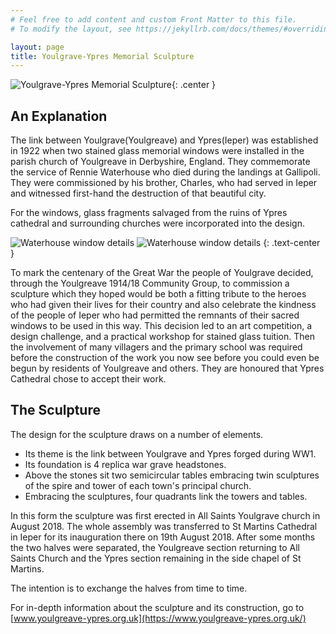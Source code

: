 ```yaml
---
# Feel free to add content and custom Front Matter to this file.
# To modify the layout, see https://jekyllrb.com/docs/themes/#overriding-theme-defaults

layout: page
title: Youlgrave-Ypres Memorial Sculpture
---
```


![Youlgrave-Ypres Memorial Sculpture](/assets/Youlgrave%20church%2001.png){: .center }

## An Explanation

The link between Youlgrave(Youlgreave) and Ypres(Ieper) was established in 1922 when two stained glass memorial windows were installed in the parish church of Youlgreave in Derbyshire, England.
They commemorate the service of Rennie Waterhouse who died during the landings at Gallipoli.
They were commissioned by his brother, Charles, who had served in Ieper and witnessed first-hand the destruction of that beautiful city.

For the windows, glass fragments salvaged from the ruins of Ypres cathedral and surrounding churches were incorporated into the design.

![Waterhouse window details](/assets/waterhouse-window-1.jpg) ![Waterhouse window details](/assets/waterhouse-window-2.jpg)
{: .text-center }

To mark the centenary of the Great War the people of Youlgrave decided, through the Youlgreave 1914/18 Community Group, to commission a sculpture which they hoped would be both a fitting tribute to the heroes who had given their lives for their country and also celebrate the kindness of the people of Ieper who had permitted the remnants of their sacred windows to be used in this way.
This decision led to an art competition, a design challenge, and a practical workshop for stained glass tuition.
Then the involvement of many villagers and the primary school was required before the construction of the work you now see before you could even be begun by residents of Youlgreave and others.
They are honoured that Ypres Cathedral chose to accept their work.

## The Sculpture

The design for the sculpture draws on a number of elements.

- Its theme is the link between Youlgrave and Ypres forged during WW1.
- Its foundation is 4 replica war grave headstones.
- Above the stones sit two semicircular tables embracing twin sculptures of the spire and tower of each town's principal church.
- Embracing the sculptures, four quadrants link the towers and tables.

In this form the sculpture was first erected in All Saints Youlgrave church in August 2018.
The whole assembly was transferred to St Martins Cathedral in Ieper for its inauguration there on 19th August 2018.
After some months the two halves were separated, the Youlgreave section returning to All Saints Church and the Ypres section remaining in the side chapel of St Martins.

The intention is to exchange the halves from time to time.

For in-depth information about the sculpture and its construction, go to [www.youlgreave-ypres.org.uk](https://www.youlgreave-ypres.org.uk/)
